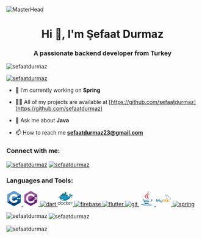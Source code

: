![MasterHead](https://bgcp.bionluk.com/images/portfolio/1400x788/f3a65a78-7c1d-4a40-96bc-cc3e678ee133.png)
<h1 align="center">Hi 👋, I'm Şefaat Durmaz</h1>
<h3 align="center">A passionate backend developer from Turkey</h3>

<p align="left"> <img src="https://komarev.com/ghpvc/?username=sefaatdurmaz&label=Profile%20views&color=0e75b6&style=flat" alt="sefaatdurmaz" /> </p>

<p align="left"> <a href="https://github.com/ryo-ma/github-profile-trophy"><img src="https://github-profile-trophy.vercel.app/?username=sefaatdurmaz" alt="sefaatdurmaz" /></a> </p>

- 🔭 I’m currently working on **Spring**

- 👨‍💻 All of my projects are available at [https://github.com/sefaatdurmaz](https://github.com/sefaatdurmaz)

- 💬 Ask me about **Java**

- 📫 How to reach me **sefaatdurmaz23@gmail.com**

<h3 align="left">Connect with me:</h3>
<p align="left">
<a href="https://twitter.com/sefaatdurmaz" target="blank"><img align="center" src="https://raw.githubusercontent.com/rahuldkjain/github-profile-readme-generator/master/src/images/icons/Social/twitter.svg" alt="sefaatdurmaz" height="30" width="40" /></a>
<a href="https://linkedin.com/in/sefaatdurmaz" target="blank"><img align="center" src="https://raw.githubusercontent.com/rahuldkjain/github-profile-readme-generator/master/src/images/icons/Social/linked-in-alt.svg" alt="sefaatdurmaz" height="30" width="40" /></a>
</p>

<h3 align="left">Languages and Tools:</h3>
<p align="left"> <a href="https://www.w3schools.com/cpp/" target="_blank" rel="noreferrer"> <img src="https://raw.githubusercontent.com/devicons/devicon/master/icons/cplusplus/cplusplus-original.svg" alt="cplusplus" width="40" height="40"/> </a> <a href="https://www.w3schools.com/cs/" target="_blank" rel="noreferrer"> <img src="https://raw.githubusercontent.com/devicons/devicon/master/icons/csharp/csharp-original.svg" alt="csharp" width="40" height="40"/> </a> <a href="https://dart.dev" target="_blank" rel="noreferrer"> <img src="https://www.vectorlogo.zone/logos/dartlang/dartlang-icon.svg" alt="dart" width="40" height="40"/> </a> <a href="https://www.docker.com/" target="_blank" rel="noreferrer"> <img src="https://raw.githubusercontent.com/devicons/devicon/master/icons/docker/docker-original-wordmark.svg" alt="docker" width="40" height="40"/> </a> <a href="https://firebase.google.com/" target="_blank" rel="noreferrer"> <img src="https://www.vectorlogo.zone/logos/firebase/firebase-icon.svg" alt="firebase" width="40" height="40"/> </a> <a href="https://flutter.dev" target="_blank" rel="noreferrer"> <img src="https://www.vectorlogo.zone/logos/flutterio/flutterio-icon.svg" alt="flutter" width="40" height="40"/> </a> <a href="https://git-scm.com/" target="_blank" rel="noreferrer"> <img src="https://www.vectorlogo.zone/logos/git-scm/git-scm-icon.svg" alt="git" width="40" height="40"/> </a> <a href="https://www.java.com" target="_blank" rel="noreferrer"> <img src="https://raw.githubusercontent.com/devicons/devicon/master/icons/java/java-original.svg" alt="java" width="40" height="40"/> </a> <a href="https://www.mysql.com/" target="_blank" rel="noreferrer"> <img src="https://raw.githubusercontent.com/devicons/devicon/master/icons/mysql/mysql-original-wordmark.svg" alt="mysql" width="40" height="40"/> </a> <a href="https://spring.io/" target="_blank" rel="noreferrer"> <img src="https://www.vectorlogo.zone/logos/springio/springio-icon.svg" alt="spring" width="40" height="40"/> </a> </p>

<p><img align="left" src="https://github-readme-stats.vercel.app/api/top-langs?username=sefaatdurmaz&show_icons=true&locale=en&layout=compact" alt="sefaatdurmaz" /></p>

<p>&nbsp;<img align="center" src="https://github-readme-stats.vercel.app/api?username=sefaatdurmaz&show_icons=true&locale=en" alt="sefaatdurmaz" /></p>

<p><img align="center" src="https://github-readme-streak-stats.herokuapp.com/?user=sefaatdurmaz&" alt="sefaatdurmaz" /></p>

